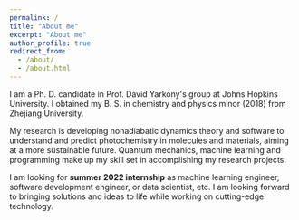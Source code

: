 ```yaml
---
permalink: /
title: "About me"
excerpt: "About me"
author_profile: true
redirect_from: 
  - /about/
  - /about.html
---
```


I am a Ph. D. candidate in Prof. David Yarkony's group at Johns Hopkins University. I obtained my B. S. in chemistry and physics minor (2018) from Zhejiang University.

My research is developing nonadiabatic dynamics theory and software to understand and predict photochemistry in molecules and materials, aiming at a more sustainable future. Quantum mechanics, machine learning and programming make up my skill set in accomplishing my research projects.

I am looking for **summer 2022 internship** as machine learning engineer, software development engineer, or data scientist, etc. I am looking forward to bringing solutions and ideas to life while working on cutting-edge technology.
